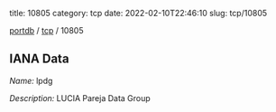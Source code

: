 title: 10805
category: tcp
date: 2022-02-10T22:46:10
slug: tcp/10805

[portdb](/) / [tcp](/category/tcp.html) / 10805


## IANA Data

_Name:_ lpdg

_Description:_ LUCIA Pareja Data Group

